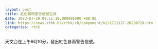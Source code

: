 ```yaml
---
layout: post
title: 紅色暴雨警告信號生效
date: 2023-07-29 09:11:10.000000000 +08:00
link: https://news.rthk.hk/rthk/ch/component/k2/1711127-20230729.htm
categories: rthk
---
```


天文台在上午9時10分，發出紅色暴雨警告信號。
